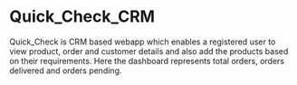 # Quick_Check_CRM
Quick_Check is CRM based webapp which enables a registered user to view product, order and customer details and also add the products based on their requirements. Here the dashboard represents total orders, orders delivered and orders pending.
